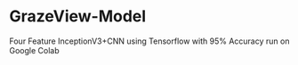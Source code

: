 # GrazeView-Model

Four Feature InceptionV3+CNN using Tensorflow with 95% Accuracy run on Google Colab 
